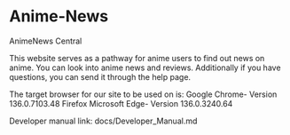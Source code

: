 # Anime-News
AnimeNews Central

This website serves as a pathway for anime users to find out news on anime. You can look into anime news and reviews. Additionally if you have questions, you can send it through the help page.


The target browser for our site to be used on is: 
Google Chrome- Version 136.0.7103.48
Firefox
Microsoft Edge- Version 136.0.3240.64








Developer manual link: docs/Developer_Manual.md